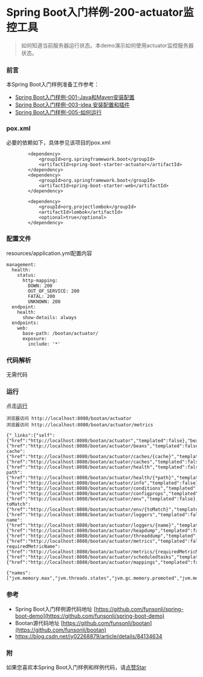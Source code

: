 # Spring Boot入门样例-200-actuator监控工具

> 如何知道当前服务器运行状态。本demo演示如何使用actuator监控服务器状态。

### 前言

本Spring Boot入门样例准备工作参考：

- [Spring Boot入门样例-001-Java和Maven安装配置](https://github.com/funsonli/spring-boot-demo/blob/master/doc/spring-boot-demo-001-java.md)
- [Spring Boot入门样例-003-idea 安装配置和插件](https://github.com/funsonli/spring-boot-demo/blob/master/doc/spring-boot-demo-003-idea.md)
- [Spring Boot入门样例-005-如何运行](https://github.com/funsonli/spring-boot-demo/blob/master/doc/spring-boot-demo-005-run.md)

### pox.xml
必要的依赖如下，具体参见该项目的pox.xml
```
        <dependency>
            <groupId>org.springframework.boot</groupId>
            <artifactId>spring-boot-starter-actuator</artifactId>
        </dependency>
        <dependency>
            <groupId>org.springframework.boot</groupId>
            <artifactId>spring-boot-starter-web</artifactId>
        </dependency>

        <dependency>
            <groupId>org.projectlombok</groupId>
            <artifactId>lombok</artifactId>
            <optional>true</optional>
        </dependency>
```

### 配置文件

resources/application.yml配置内容
```
management:
  health:
    status:
      http-mapping:
        DOWN: 200
        OUT_OF_SERVICE: 200
        FATAL: 200
        UNKNOWN: 200
  endpoint:
    health:
      show-details: always
  endpoints:
    web:
      base-path: /bootan/actuator/
      exposure:
        include: '*'
```

### 代码解析

无需代码

### 运行

点击[运行](https://github.com/funsonli/spring-boot-demo/blob/master/doc/spring-boot-demo-005-run.md)

```
浏览器访问 http://localhost:8080/bootan/actuator
浏览器访问 http://localhost:8080/bootan/actuator/metrics

{"_links":{"self":{"href":"http://localhost:8080/bootan/actuator","templated":false},"beans":{"href":"http://localhost:8080/bootan/actuator/beans","templated":false},"caches-cache":{"href":"http://localhost:8080/bootan/actuator/caches/{cache}","templated":true},"caches":{"href":"http://localhost:8080/bootan/actuator/caches","templated":false},"health":{"href":"http://localhost:8080/bootan/actuator/health","templated":false},"health-path":{"href":"http://localhost:8080/bootan/actuator/health/{*path}","templated":true},"info":{"href":"http://localhost:8080/bootan/actuator/info","templated":false},"conditions":{"href":"http://localhost:8080/bootan/actuator/conditions","templated":false},"configprops":{"href":"http://localhost:8080/bootan/actuator/configprops","templated":false},"env":{"href":"http://localhost:8080/bootan/actuator/env","templated":false},"env-toMatch":{"href":"http://localhost:8080/bootan/actuator/env/{toMatch}","templated":true},"loggers":{"href":"http://localhost:8080/bootan/actuator/loggers","templated":false},"loggers-name":{"href":"http://localhost:8080/bootan/actuator/loggers/{name}","templated":true},"heapdump":{"href":"http://localhost:8080/bootan/actuator/heapdump","templated":false},"threaddump":{"href":"http://localhost:8080/bootan/actuator/threaddump","templated":false},"metrics":{"href":"http://localhost:8080/bootan/actuator/metrics","templated":false},"metrics-requiredMetricName":{"href":"http://localhost:8080/bootan/actuator/metrics/{requiredMetricName}","templated":true},"scheduledtasks":{"href":"http://localhost:8080/bootan/actuator/scheduledtasks","templated":false},"mappings":{"href":"http://localhost:8080/bootan/actuator/mappings","templated":false}}}

{"names":["jvm.memory.max","jvm.threads.states","jvm.gc.memory.promoted","jvm.memory.used","jvm.gc.max.data.size","jvm.gc.pause","jvm.memory.committed","system.cpu.count","logback.events","jvm.buffer.memory.used","tomcat.sessions.created","jvm.threads.daemon","system.cpu.usage","jvm.gc.memory.allocated","tomcat.sessions.expired","jvm.threads.live","jvm.threads.peak","process.uptime","tomcat.sessions.rejected","process.cpu.usage","jvm.classes.loaded","jvm.classes.unloaded","tomcat.sessions.active.current","tomcat.sessions.alive.max","jvm.gc.live.data.size","jvm.buffer.count","jvm.buffer.total.capacity","tomcat.sessions.active.max","process.start.time"]}

```

### 参考
- Spring Boot入门样例源代码地址 [https://github.com/funsonli/spring-boot-demo](https://github.com/funsonli/spring-boot-demo)
- Bootan源代码地址 [https://github.com/funsonli/bootan](https://github.com/funsonli/bootan)
- https://blog.csdn.net/jy02268879/article/details/84134634


### 附
如果您喜欢本Spring Boot入门样例和样例代码，请[点赞Star](https://github.com/funsonli/spring-boot-demo)


